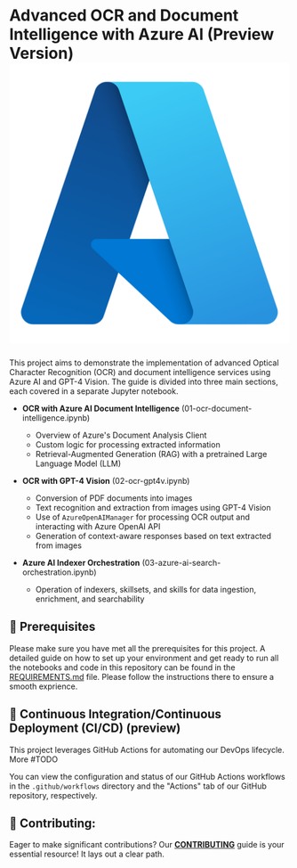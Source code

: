 # Advanced OCR and Document Intelligence with Azure AI (Preview Version) ![Azure Logo](./utils/images/azure_logo.png)

This project aims to demonstrate the implementation of advanced Optical Character Recognition (OCR) and document intelligence services using Azure AI and GPT-4 Vision. The guide is divided into three main sections, each covered in a separate Jupyter notebook.

- **OCR with Azure AI Document Intelligence** (01-ocr-document-intelligence.ipynb)
    - Overview of Azure's Document Analysis Client
    - Custom logic for processing extracted information
    - Retrieval-Augmented Generation (RAG) with a pretrained Large Language Model (LLM)

- **OCR with GPT-4 Vision** (02-ocr-gpt4v.ipynb)
    - Conversion of PDF documents into images
    - Text recognition and extraction from images using GPT-4 Vision
    - Use of `AzureOpenAIManager` for processing OCR output and interacting with Azure OpenAI API
    - Generation of context-aware responses based on text extracted from images

- **Azure AI Indexer Orchestration** (03-azure-ai-search-orchestration.ipynb)
    - Operation of indexers, skillsets, and skills for data ingestion, enrichment, and searchability

## 🔧 Prerequisites

Please make sure you have met all the prerequisites for this project. A detailed guide on how to set up your environment and get ready to run all the notebooks and code in this repository can be found in the [REQUIREMENTS.md](REQUIREMENTS.md) file. Please follow the instructions there to ensure a smooth exprience.


## 🔄 Continuous Integration/Continuous Deployment (CI/CD) (preview)

This project leverages GitHub Actions for automating our DevOps lifecycle. More #TODO

You can view the configuration and status of our GitHub Actions workflows in the `.github/workflows` directory and the "Actions" tab of our GitHub repository, respectively.

## 💼 Contributing:

Eager to make significant contributions? Our **[CONTRIBUTING](./CONTRIBUTING.md)** guide is your essential resource! It lays out a clear path.



